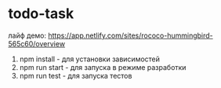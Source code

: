 # todo-task

лайф демо:
https://app.netlify.com/sites/rococo-hummingbird-565c60/overview

1) npm install - для установки зависимостей
2) npm run start - для запуска в режиме разработки
3) npm run test - для запуска тестов 
